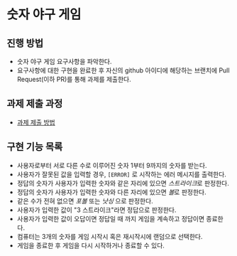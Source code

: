 # 숫자 야구 게임
## 진행 방법
* 숫자 야구 게임 요구사항을 파악한다.
* 요구사항에 대한 구현을 완료한 후 자신의 github 아이디에 해당하는 브랜치에 Pull Request(이하 PR)를 통해 과제를 제출한다.

## 과제 제출 과정
* [과제 제출 방법](https://github.com/next-step/nextstep-docs/tree/master/precourse)


## 구현 기능 목록
- 사용자로부터 서로 다른 수로 이루어진 숫자 1부터 9까지의 숫자를 받는다.
- 사용자가 잘못된 값을 입력할 경우, `[ERROR]` 로 시작하는 에러 메시지를 출력한다. 
- 정답의 숫자가 사용자가 입력한 숫자와 같은 자리에 있으면 *스트라이크*로 판정한다.
- 정답의 숫자가 사용자가 입력한 숫자와 다른 자리에 있으면 *볼*로 판정한다.
- 같은 수가 전혀 없으면 *포볼* 또는 *낫싱* 으로 판정한다.
- 사용자가 입력한 값이 "3 스트라이크"라면 정답으로 판정한다.
- 사용자가 입력한 값이 오답이면 정답일 때 까지 게임을 계속하고 정답이면 종료한다.
- 컴퓨터는 3개의 숫자를 게임 시작시 혹은 재시작시에 랜덤으로 선택한다.
- 게임을 종료한 후 게임을 다시 시작하거나 종료할 수 있다.